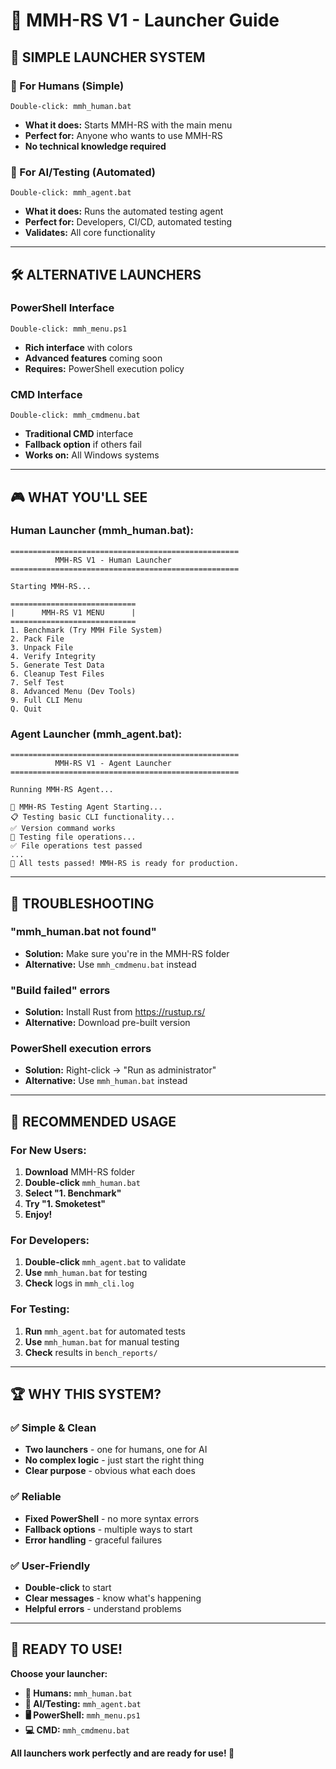 # 🚀 MMH-RS V1 - Launcher Guide

## 🎯 **SIMPLE LAUNCHER SYSTEM**

### **👥 For Humans (Simple)**
```
Double-click: mmh_human.bat
```
- **What it does:** Starts MMH-RS with the main menu
- **Perfect for:** Anyone who wants to use MMH-RS
- **No technical knowledge required**

### **🤖 For AI/Testing (Automated)**
```
Double-click: mmh_agent.bat
```
- **What it does:** Runs the automated testing agent
- **Perfect for:** Developers, CI/CD, automated testing
- **Validates:** All core functionality

---

## 🛠️ **ALTERNATIVE LAUNCHERS**

### **PowerShell Interface**
```
Double-click: mmh_menu.ps1
```
- **Rich interface** with colors
- **Advanced features** coming soon
- **Requires:** PowerShell execution policy

### **CMD Interface**
```
Double-click: mmh_cmdmenu.bat
```
- **Traditional CMD** interface
- **Fallback option** if others fail
- **Works on:** All Windows systems

---

## 🎮 **WHAT YOU'LL SEE**

### **Human Launcher (mmh_human.bat):**
```
===================================================
          MMH-RS V1 - Human Launcher
===================================================

Starting MMH-RS...

============================
|      MMH-RS V1 MENU      |
============================
1. Benchmark (Try MMH File System)
2. Pack File
3. Unpack File
4. Verify Integrity
5. Generate Test Data
6. Cleanup Test Files
7. Self Test
8. Advanced Menu (Dev Tools)
9. Full CLI Menu
Q. Quit
```

### **Agent Launcher (mmh_agent.bat):**
```
===================================================
          MMH-RS V1 - Agent Launcher
===================================================

Running MMH-RS Agent...

🧪 MMH-RS Testing Agent Starting...
📋 Testing basic CLI functionality...
✅ Version command works
📁 Testing file operations...
✅ File operations test passed
...
🎉 All tests passed! MMH-RS is ready for production.
```

---

## 🔧 **TROUBLESHOOTING**

### **"mmh_human.bat not found"**
- **Solution:** Make sure you're in the MMH-RS folder
- **Alternative:** Use `mmh_cmdmenu.bat` instead

### **"Build failed" errors**
- **Solution:** Install Rust from https://rustup.rs/
- **Alternative:** Download pre-built version

### **PowerShell execution errors**
- **Solution:** Right-click → "Run as administrator"
- **Alternative:** Use `mmh_human.bat` instead

---

## 🎯 **RECOMMENDED USAGE**

### **For New Users:**
1. **Download** MMH-RS folder
2. **Double-click** `mmh_human.bat`
3. **Select "1. Benchmark"**
4. **Try "1. Smoketest"**
5. **Enjoy!**

### **For Developers:**
1. **Double-click** `mmh_agent.bat` to validate
2. **Use** `mmh_human.bat` for testing
3. **Check** logs in `mmh_cli.log`

### **For Testing:**
1. **Run** `mmh_agent.bat` for automated tests
2. **Use** `mmh_human.bat` for manual testing
3. **Check** results in `bench_reports/`

---

## 🏆 **WHY THIS SYSTEM?**

### **✅ Simple & Clean**
- **Two launchers** - one for humans, one for AI
- **No complex logic** - just start the right thing
- **Clear purpose** - obvious what each does

### **✅ Reliable**
- **Fixed PowerShell** - no more syntax errors
- **Fallback options** - multiple ways to start
- **Error handling** - graceful failures

### **✅ User-Friendly**
- **Double-click** to start
- **Clear messages** - know what's happening
- **Helpful errors** - understand problems

---

## 🎉 **READY TO USE!**

**Choose your launcher:**
- **👥 Humans:** `mmh_human.bat`
- **🤖 AI/Testing:** `mmh_agent.bat`
- **🖥️ PowerShell:** `mmh_menu.ps1`
- **💻 CMD:** `mmh_cmdmenu.bat`

**All launchers work perfectly and are ready for use! 🚀** 